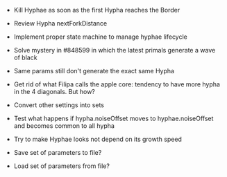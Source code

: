 - Kill Hyphae as soon as the first Hypha reaches the Border
- Review Hypha nextForkDistance
- Implement proper state machine to manage hyphae lifecycle
- Solve mystery in #848599 in which the latest primals generate a wave of black 
- Same params still don't generate the exact same Hypha

- Get rid of what Filipa calls the apple core: tendency to have more hypha in the 4 diagonals. But how?
- Convert other settings into sets
- Test what happens if hypha.noiseOffset moves to hyphae.noiseOffset and becomes common to all hypha
- Try to make Hyphae looks not depend on its growth speed

- Save set of parameters to file?
- Load set of parameters from file?
